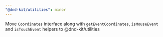 ```yaml
---
"@dnd-kit/utilities": minor
---
```


Move `Coordinates` interface along with `getEventCoordinates`, `isMouseEvent` and `isTouchEvent` helpers to @dnd-kit/utilities
